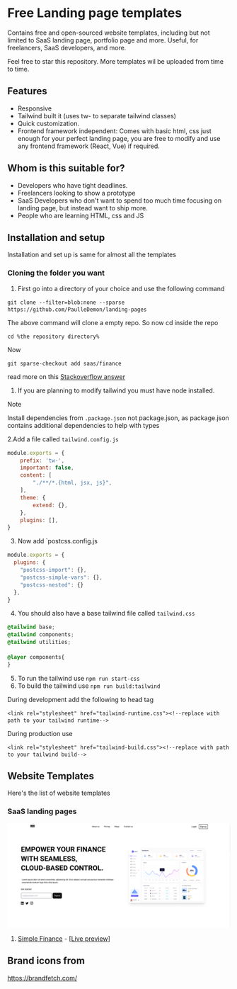 # Free Landing page templates

Contains free and open-sourced website templates, including but not limited to SaaS landing page, portfolio page and more. Useful, for freelancers, SaaS developers, and more.

Feel free to star this repository. More templates wil be uploaded from time to time.

## Features
* Responsive
* Tailwind built it (uses tw- to separate tailwind classes)
* Quick customization.
* Frontend framework independent: Comes with basic html, css just enough for your perfect landing page, you are free to modify and use any frontend framework (React, Vue) if required.

## Whom is this suitable for?
* Developers who have tight deadlines.
* Freelancers looking to show a prototype
* SaaS Developers who don't want to spend too much time focusing on landing page, but instead want to ship more.
* People who are learning HTML, css and JS 


## Installation and setup
Installation and set up is same for almost all the templates

### Cloning the folder you want
1. First go into a directory of your choice and use the following command 
```
git clone --filter=blob:none --sparse  https://github.com/PaulleDemon/landing-pages
 ```
The above command will clone a empty repo. So now cd inside the repo 
``` 
cd %the repository directory%
```
Now
```
git sparse-checkout add saas/finance
``` 
read more on this [Stackoverflow answer](https://stackoverflow.com/a/73254328/15993687)



1. If you are planning to modify tailwind you must have node installed.

> [!NOTE] 
> Install dependencies from `.package.json` not package.json, as package.json contains additional dependencies to help with types

2.Add a file called `tailwind.config.js`
```js
module.exports = {
	prefix: 'tw-',
	important: false,
	content: [
		"./**/*.{html, jsx, js}",
	],
	theme: {
		extend: {},
	},
	plugins: [],
}
```
3. Now add `postcss.config.js
```js
module.exports = {
  plugins: {
    "postcss-import": {},
    "postcss-simple-vars": {},
    "postcss-nested": {}
  },
}
```
4. You should also have a base tailwind file called `tailwind.css`
```css
@tailwind base;
@tailwind components;
@tailwind utilities;

@layer components{
}
```
5. To run the tailwind use `npm run start-css`
6. To build the tailwind use `npm run build:tailwind`

During development add the following to head tag
```
<link rel="stylesheet" href="tailwind-runtime.css"><!--replace with path to your tailwind runtime-->
```
During production use 
```
<link rel="stylesheet" href="tailwind-build.css"><!--replace with path to your tailwind build-->
```


## Website Templates

Here's the list of website templates


### SaaS landing pages

![Saas landing pages](saas/screenshots/finance.png)

1. [Simple Finance](saas/finance) - [[Live preview](https://finance-saas-template.netlify.app/)]


## Brand icons from
https://brandfetch.com/